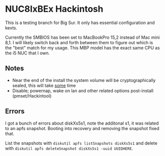 # NUC8IxBEx Hackintosh

This is a testing branch for Big Sur. It only has essential configuration and kexts.

Currently the SMBIOS has been set to MacBookPro 15,2 instead of Mac mini 8,1. I will likely switch back and forth between them to figure out which is the "best" match for my usage. This MBP model has the exact same CPU as the i5 NUC that I own.

## Notes
+ Near the end of the install the system volume will be cryptographically sealed, this will take [some](https://dortania.github.io/OpenCore-Install-Guide/extras/big-sur/#troubleshooting) time
+ Disable; powernap, wake on lan and other related options post-install (pmset/Hackintool)

## Errors
I got a bunch of errors about diskXs5s1, note the additonal s1, it was related to an apfs snapshot. Booting into recovery and removing the snapshot fixed that.

List the snapshots with ```diskutil apfs listSnapshots diskXs5s1``` and delete with ```diskutil apfs deleteSnapshot diskXs5s1 -uuid UUIDHERE```.
